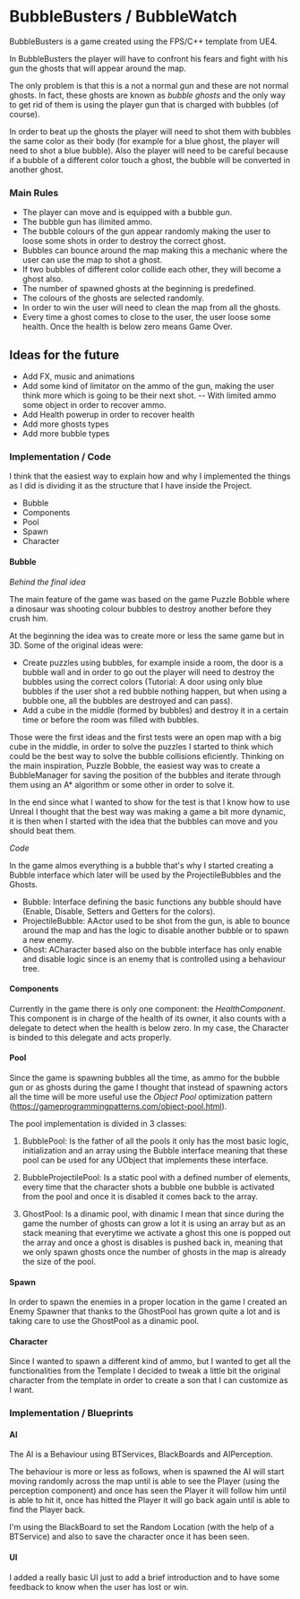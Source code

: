 # BubbleBusters / BubbleWatch

BubbleBusters is a game created using the FPS/C++ template from UE4.

In BubbleBusters the player will have to confront his fears and fight with his gun the ghosts that will appear around the map.

The only problem is that this is a not a normal gun and these are not normal ghosts.
In fact, these ghosts are known as *bubble ghosts* and the only way to get rid of them is using the player gun that is charged with bubbles (of course).

In order to beat up the ghosts the player will need to shot them with bubbles the same color as their body (for example for a blue ghost, the player will need to shot a blue bubble).
Also the player will need to be careful because if a bubble of a different color touch a ghost, the bubble will be converted in another ghost.

### Main Rules ###

- The player can move and is equipped with a bubble gun.
- The bubble gun has ilimited ammo.
- The bubble colours of the gun appear randomly making the user to loose some shots in order to destroy the correct ghost.
- Bubbles can bounce around the map making this a mechanic where the user can use the map to shot a ghost.
- If two bubbles of different color collide each other, they will become a ghost also.
- The number of spawned ghosts at the beginning is predefined.
- The colours of the ghosts are selected randomly.
- In order to win the user will need to clean the map from all the ghosts.
- Every time a ghost comes to close to the user, the user loose some health. Once the health is below zero means Game Over.

Ideas for the future
---
- Add FX, music and animations
- Add some kind of limitator on the ammo of the gun, making the user think more which is going to be their next shot.
-- With limited ammo some object in order to recover ammo.
- Add Health powerup in order to recover health
- Add more ghosts types 
- Add more bubble types

### Implementation / Code ###

I think that the easiest way to explain how and why I implemented the things as I did is dividing it as the structure that I have inside the Project.

- Bubble
- Components
- Pool
- Spawn
- Character

#### Bubble #####

*Behind the final idea*

The main feature of the game was based on the game Puzzle Bobble where a dinosaur was shooting colour bubbles to destroy another before they crush him.

At the beginning the idea was to create more or less the same game but in 3D. Some of the original ideas were:
- Create puzzles using bubbles, for example inside a room, the door is a bubble wall and in order to go out the player will need to destroy the bubbles using the correct colors (Tutorial: A door using only blue bubbles if the user shot a red bubble nothing happen, but when using a bubble one, all the bubbles are destroyed and can pass).
- Add a cube in the middle (formed by bubbles) and destroy it in a certain time or before the room was filled with bubbles.

Those were the first ideas and the first tests were an open map with a big cube in the middle, in order to solve the puzzles I started to think which could be the best way to solve the bubble collisions eficiently. Thinking on the main inspiration, Puzzle Bobble, the easiest way was to create a BubbleManager for saving the position of the bubbles and iterate through them using an A* algorithm or some other in order to solve it.

In the end since what I wanted to show for the test is that I know how to use Unreal I thought that the best way was making a game a bit more dynamic, it is then when I started with the idea that the bubbles can move and you should beat them.

*Code*

In the game almos everything is a bubble that's why I started creating a Bubble interface which later will be used by the ProjectileBubbles and the Ghosts.

- Bubble: Interface defining the basic functions any bubble should have (Enable, Disable, Setters and Getters for the colors).
- ProjectileBubble: AActor used to be shot from the gun, is able to bounce around the map and has the logic to disable another bubble or to spawn a new enemy.
- Ghost: ACharacter based also on the bubble interface has only enable and disable logic since is an enemy that is controlled using a behaviour tree.

#### Components ####

Currently in the game there is only one component: the *HealthComponent*.
This component is in charge of the health of its owner, it also counts with a delegate to detect when the health is below zero.
In my case, the Character is binded to this delegate and acts properly.

#### Pool ####

Since the game is spawning bubbles all the time, as ammo for the bubble gun or as ghosts during the game I thought that instead of spawning actors all the time will be more useful use the *Object Pool* optimization pattern (https://gameprogrammingpatterns.com/object-pool.html).

The pool implementation is divided in 3 classes:

1) BubblePool: Is the father of all the pools it only has the most basic logic, initialization and an array using the Bubble interface meaning that these pool can be used for any UObject that implements these interface.

2) BubbleProjectilePool: Is a static pool with a defined number of elements, every time that the character shots a bubble one bubble is activated from the pool and once it is disabled it comes back to the array.

3) GhostPool: Is a dinamic pool, with dinamic I mean that since during the game the number of ghosts can grow a lot it is using an array but as an stack meaning that everytime we activate a ghost this one is popped out the array and once a ghost is disables is pushed back in, meaning that we only spawn ghosts once the number of ghosts in the map is already the size of the pool.

#### Spawn ####

In order to spawn the enemies in a proper location in the game I created an Enemy Spawner that thanks to the GhostPool has grown quite a lot and is taking care to use the GhostPool as a dinamic pool.

#### Character ####

Since I wanted to spawn a different kind of ammo, but I wanted to get all the functionalities from the Template I decided to tweak a little bit the original character from the template in order to create a son that I can customize as I want.

### Implementation / Blueprints ###

#### AI ####

The AI is a Behaviour using BTServices, BlackBoards and AIPerception.

The behaviour is more or less as follows, when is spawned the AI will start moving randomly across the map until is able to see the Player (using the perception component) and once has seen the Player it will follow him until is able to hit it, once has hitted the Player it will go back again until is able to find the Player back.

I'm using the BlackBoard to set the Random Location (with the help of a BTService) and also to save the character once it has been seen.

#### UI ####

I added a really basic UI just to add a brief introduction and to have some feedback to know when the user has lost or win. 



